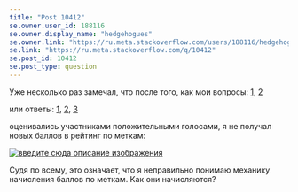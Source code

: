 ```yaml
---
title: "Post 10412"
se.owner.user_id: 188116
se.owner.display_name: "hedgehogues"
se.owner.link: "https://ru.meta.stackoverflow.com/users/188116/hedgehogues"
se.link: "https://ru.meta.stackoverflow.com/q/10412"
se.post_id: 10412
se.post_type: question
---
```

<p>Уже несколько раз замечал, что после того, как мои вопросы: <a href="https://ru.stackoverflow.com/questions/1117848/%D0%9E%D1%82%D0%BB%D0%B8%D1%87%D0%B8%D0%B5-type-%D0%BE%D1%82-isinstance">1</a>, <a href="https://ru.stackoverflow.com/questions/1117852/%D0%97%D0%B0%D1%87%D0%B5%D0%BC-%D0%BD%D1%83%D0%B6%D0%B5%D0%BD-%D0%BE%D0%BF%D0%B5%D1%80%D0%B0%D1%82%D0%BE%D1%80-pass">2</a> </p>

<p>или ответы: <a href="https://ru.stackoverflow.com/questions/1115839/%D0%9A%D0%B0%D0%BA%D0%BE%D0%B9-%D0%BC%D0%B0%D1%81%D1%81%D0%B8%D0%B2-%D0%B8%D0%B7-10-%D1%8F%D1%87%D0%B5%D0%B5%D0%BA-%D0%B1%D1%83%D0%B4%D0%B5%D1%82-%D1%81%D0%BE%D1%80%D1%82%D0%B8%D1%80%D0%BE%D0%B2%D0%B0%D1%82%D1%8C%D1%81%D1%8F-%D0%9F%D1%83%D0%B7%D1%8B%D1%80%D1%8C%D0%BA%D0%BE%D0%BC-%D0%B7%D0%B0-%D0%BC%D0%B5%D0%BD%D1%8C%D1%88%D0%B5%D0%B5-%D0%BA%D0%BE%D0%BB%D0%B8%D1%87%D0%B5%D1%81%D1%82%D0%B2%D0%BE-%D0%BF/1118066#1118066">1</a>, <a href="https://ru.stackoverflow.com/questions/1117732/%D0%9F%D0%B5%D1%80%D0%B5%D0%B4%D0%B0%D1%82%D1%8C-%D0%B0%D1%80%D0%B3%D1%83%D0%BC%D0%B5%D0%BD%D1%82%D1%8B-%D0%BC%D0%B0%D1%81%D1%81%D0%B8%D0%B2%D0%B0-%D0%B2-%D1%84%D1%83%D0%BD%D0%BA%D1%86%D0%B8%D1%8E/1117787#1117787">2</a>, <a href="https://ru.stackoverflow.com/questions/1114544/%D0%A1%D1%87%D0%B8%D1%82%D1%8B%D0%B2%D0%B0%D0%BD%D0%B8%D0%B5-stdin-%D0%BF%D0%BE%D1%81%D1%82%D1%80%D0%BE%D1%87%D0%BD%D0%BE-%D0%B2-%D1%86%D0%B8%D0%BA%D0%BB%D0%B5-%D0%B8%D1%81%D0%BF%D0%BE%D0%BB%D1%8C%D0%B7%D1%83%D1%8F-fmt-scanlnstr/1114640#1114640">3</a></p>

<p>оценивались участниками положительными голосами, я не получал новых баллов в рейтинг по меткам:</p>

<p><a href="https://i.stack.imgur.com/p6fOC.png" rel="nofollow noreferrer"><img src="https://i.stack.imgur.com/p6fOC.png" alt="введите сюда описание изображения"></a></p>

<p>Судя по всему, это означает, что я неправильно понимаю механику начисления баллов по меткам. Как они начисляются?</p>
